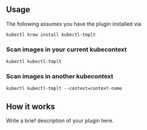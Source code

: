 
## Usage
The following assumes you have the plugin installed via

```shell
kubectl krew install kubectl-tmplt
```

### Scan images in your current kubecontext

```shell
kubectl kubectl-tmplt
```

### Scan images in another kubecontext

```shell
kubectl kubectl-tmplt --context=context-name
```

## How it works
Write a brief description of your plugin here.